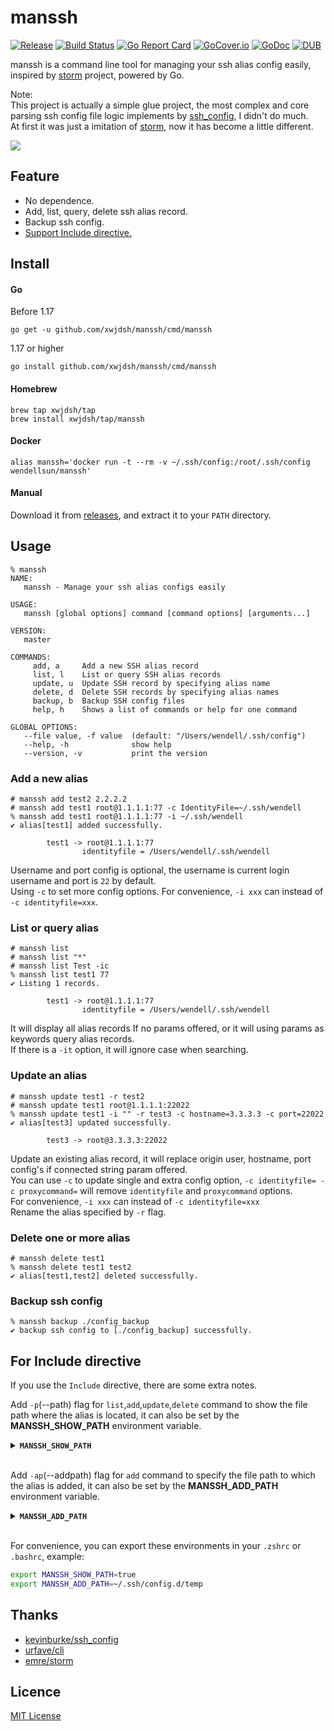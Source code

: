 # manssh

[![Release](https://img.shields.io/github/release/xwjdsh/manssh.svg?style=flat-square)](https://github.com/xwjdsh/manssh/releases/latest)
[![Build Status](https://travis-ci.org/xwjdsh/manssh.svg?branch=master)](https://travis-ci.org/xwjdsh/manssh)
[![Go Report Card](https://goreportcard.com/badge/github.com/xwjdsh/manssh)](https://goreportcard.com/report/github.com/xwjdsh/manssh)
[![GoCover.io](https://img.shields.io/badge/gocover.io-89.0%25-green.svg)](https://gocover.io/github.com/xwjdsh/manssh)
[![GoDoc](https://godoc.org/github.com/xwjdsh/manssh?status.svg)](https://godoc.org/github.com/xwjdsh/manssh)
[![DUB](https://img.shields.io/dub/l/vibe-d.svg)](https://github.com/xwjdsh/manssh/blob/master/LICENSE)

manssh is a command line tool for managing your ssh alias config easily, inspired by [storm](https://github.com/emre/storm) project, powered by Go.

Note:<br/>
This project is actually a simple glue project, the most complex and core parsing ssh config file logic implements by [ssh_config](https://github.com/kevinburke/ssh_config), I didn't do much.<br/>
At first it was just a imitation of [storm](https://github.com/emre/storm), now it has become a little different.

![](https://raw.githubusercontent.com/xwjdsh/manssh/master/screenshot/manssh.gif)

## Feature

* No dependence.
* Add, list, query, delete ssh alias record.
* Backup ssh config.
* [Support Include directive.](#for-include-directive)

## Install

#### Go
Before 1.17
```shell
go get -u github.com/xwjdsh/manssh/cmd/manssh
```
1.17 or higher
```
go install github.com/xwjdsh/manssh/cmd/manssh
```

#### Homebrew
```shell
brew tap xwjdsh/tap
brew install xwjdsh/tap/manssh
```

#### Docker
```shell
alias manssh='docker run -t --rm -v ~/.ssh/config:/root/.ssh/config wendellsun/manssh'
```

#### Manual
Download it from [releases](https://github.com/xwjdsh/manssh/releases), and extract it to your `PATH` directory.

## Usage
```text
% manssh
NAME:
   manssh - Manage your ssh alias configs easily

USAGE:
   manssh [global options] command [command options] [arguments...]

VERSION:
   master

COMMANDS:
     add, a     Add a new SSH alias record
     list, l    List or query SSH alias records
     update, u  Update SSH record by specifying alias name
     delete, d  Delete SSH records by specifying alias names
     backup, b  Backup SSH config files
     help, h    Shows a list of commands or help for one command

GLOBAL OPTIONS:
   --file value, -f value  (default: "/Users/wendell/.ssh/config")
   --help, -h              show help
   --version, -v           print the version
```

### Add a new alias
```shell
# manssh add test2 2.2.2.2
# manssh add test1 root@1.1.1.1:77 -c IdentityFile=~/.ssh/wendell
% manssh add test1 root@1.1.1.1:77 -i ~/.ssh/wendell
✔ alias[test1] added successfully.

        test1 -> root@1.1.1.1:77
                identityfile = /Users/wendell/.ssh/wendell
```
Username and port config is optional, the username is current login username and port is `22` by default.<br/>
Using `-c` to set more config options. For convenience, `-i xxx` can instead of `-c identityfile=xxx`.

### List or query alias
```shell
# manssh list
# manssh list "*"
# manssh list Test -ic
% manssh list test1 77
✔ Listing 1 records.

        test1 -> root@1.1.1.1:77
                identityfile = /Users/wendell/.ssh/wendell
```
It will display all alias records If no params offered, or it will using params as keywords query alias records.<br/>
If there is a `-it` option, it will ignore case when searching.

### Update an alias
```shell
# manssh update test1 -r test2
# manssh update test1 root@1.1.1.1:22022
% manssh update test1 -i "" -r test3 -c hostname=3.3.3.3 -c port=22022
✔ alias[test3] updated successfully.

        test3 -> root@3.3.3.3:22022
```
Update an existing alias record, it will replace origin user, hostname, port config's if connected string param offered.<br/>
You can use `-c` to update single and extra config option, `-c identityfile= -c proxycommand=` will remove `identityfile` and `proxycommand` options. <br/>
For convenience, `-i xxx` can instead of `-c identityfile=xxx`<br/>
Rename the alias specified by `-r` flag.

### Delete one or more alias
```shell
# manssh delete test1
% manssh delete test1 test2
✔ alias[test1,test2] deleted successfully.
```

### Backup ssh config
```
% manssh backup ./config_backup
✔ backup ssh config to [./config_backup] successfully.
```

## For Include directive
If you use the `Include` directive, there are some extra notes.

Add `-p`(--path) flag for `list`,`add`,`update`,`delete` command to show the file path where the alias is located, it can also be set by the **MANSSH_SHOW_PATH** environment variable.

<details>
<summary><strong><code>MANSSH_SHOW_PATH</code></strong></summary>

Set to `true` to show the file path where the alias is located. Default is `false`.
</details>
<br/>

Add `-ap`(--addpath) flag for `add` command to specify the file path to which the alias is added, it can also be set by the **MANSSH_ADD_PATH** environment variable.

<details>
<summary><strong><code>MANSSH_ADD_PATH</code></strong></summary>

This file path indicates to which file to add the alias. Default is the entry config file.
</details>
<br/>

For convenience, you can export these environments in your `.zshrc` or `.bashrc`,
example:

```bash
export MANSSH_SHOW_PATH=true
export MANSSH_ADD_PATH=~/.ssh/config.d/temp
```

## Thanks
* [kevinburke/ssh_config](https://github.com/kevinburke/ssh_config)
* [urfave/cli](https://github.com/urfave/cli)
* [emre/storm](https://github.com/emre/storm)

## Licence
[MIT License](https://github.com/xwjdsh/manssh/blob/master/LICENSE)
